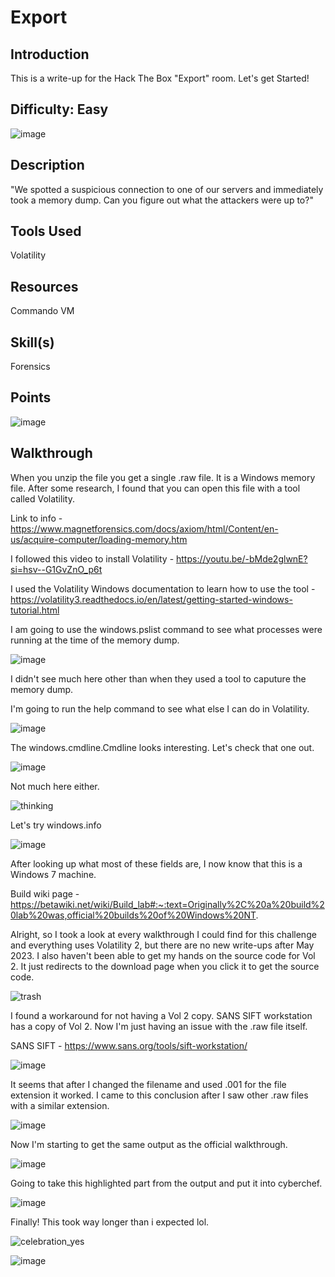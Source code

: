 # Export
## Introduction
This is a write-up for the Hack The Box "Export" room. Let's get Started!

## Difficulty: Easy
![image](https://github.com/zrmartin71/HTB_Write_Ups/assets/54414820/b1ed8027-b0d3-48f7-9613-13aca912f64f)

## Description
"We spotted a suspicious connection to one of our servers and immediately took a memory dump. Can you figure out what the attackers were up to?"

## Tools Used
Volatility

## Resources
Commando VM

## Skill(s)
Forensics 

## Points
![image](https://github.com/zrmartin71/HTB_Write_Ups/assets/54414820/d8cc0871-1c77-4704-8717-397b1ac16217)

## Walkthrough

When you unzip the file you get a single .raw file. It is a Windows memory file. After some research, I found that you can open this file with a tool called Volatility.

Link to info - https://www.magnetforensics.com/docs/axiom/html/Content/en-us/acquire-computer/loading-memory.htm

I followed this video to install Volatility - https://youtu.be/-bMde2glwnE?si=hsv--G1GvZnO_p6t

I used the Volatility Windows documentation to learn how to use the tool - https://volatility3.readthedocs.io/en/latest/getting-started-windows-tutorial.html

I am going to use the windows.pslist command to see what processes were running at the time of the memory dump.

![image](https://github.com/zrmartin71/HTB_Write_Ups/assets/54414820/7ff1b61d-1c10-47e0-93e8-4b34a153a030)

I didn't see much here other than when they used a tool to caputure the memory dump.

I'm going to run the help command to see what else I can do in Volatility.

![image](https://github.com/zrmartin71/HTB_Write_Ups/assets/54414820/c8df88d6-ba3f-48ac-b7b0-cd13fbf923ed)

The windows.cmdline.Cmdline looks interesting. Let's check that one out.

![image](https://github.com/zrmartin71/HTB_Write_Ups/assets/54414820/87b92f32-2869-4858-a895-9fe83071140f)

Not much here either.

![thinking](https://github.com/zrmartin71/HTB_Write_Ups/assets/54414820/5e423bac-1cd1-446e-a24a-2e51297d7ce1)

Let's try windows.info

![image](https://github.com/zrmartin71/HTB_Write_Ups/assets/54414820/9e70e9ed-fe62-4a91-9c53-57b4d8fb2c5e)

After looking up what most of these fields are, I now know that this is a Windows 7 machine.

Build wiki page - https://betawiki.net/wiki/Build_lab#:~:text=Originally%2C%20a%20build%20lab%20was,official%20builds%20of%20Windows%20NT.

Alright, so I took a look at every walkthrough I could find for this challenge and everything uses Volatility 2, but there are no new write-ups after May 2023. I also haven't been able to get my hands on the source code for Vol 2. It just redirects to the download page when you click it to get the source code.

![trash](https://github.com/zrmartin71/HTB_Write_Ups/assets/54414820/0d5bfa35-2451-4041-aa87-67ad04d4bc91)

I found a workaround for not having a Vol 2 copy. SANS SIFT workstation has a copy of Vol 2. Now I'm just having an issue with the .raw file itself.

SANS SIFT - https://www.sans.org/tools/sift-workstation/

![image](https://github.com/zrmartin71/HTB_Write_Ups/assets/54414820/6df832dc-4c65-48a3-96c1-8b094c78e998)

It seems that after I changed the filename and used .001 for the file extension it worked. I came to this conclusion after I saw other .raw files with a similar extension.

![image](https://github.com/zrmartin71/HTB_Write_Ups/assets/54414820/4e626a5f-e7e3-4ed5-87da-787a7e6c8481)

Now I'm starting to get the same output as the official walkthrough.

![image](https://github.com/zrmartin71/HTB_Write_Ups/assets/54414820/049b122e-72d3-4c1a-b34e-c4ae90ae32d9)

Going to take this highlighted part from the output and put it into cyberchef.

![image](https://github.com/zrmartin71/HTB_Write_Ups/assets/54414820/e8e5b5db-10e6-4102-a69a-9933bbcbe071)

Finally! This took way longer than i expected lol.

![celebration_yes](https://github.com/zrmartin71/HTB_Write_Ups/assets/54414820/65a755f9-3722-410a-81ba-9891a8e726b7)

![image](https://github.com/zrmartin71/HTB_Write_Ups/assets/54414820/c2014dbc-ba1c-49b2-95c8-69a2c0a12862)
